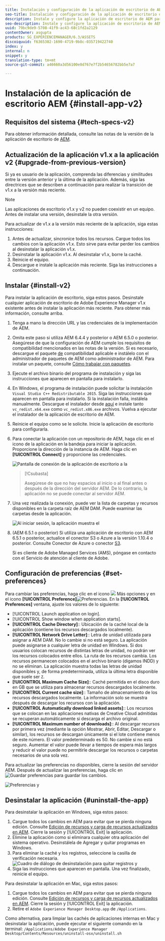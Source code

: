 ```yaml
---
title: Instalación y configuración de la aplicación de escritorio de AEM
seo-title: Instalación y configuración de la aplicación de escritorio de AEM
description: Instale y configure la aplicación de escritorio de AEM para que funcione con los servidores de AEM Assets y descargue los recursos en el sistema de archivos local.
seo-description: Instale y configure la aplicación de escritorio de AEM para que funcione con los servidores de AEM Assets y descargue los recursos en el sistema de archivos local.
uuid: 79bc9de9-5708-41f9-ac43-68c1fd2a2129
contentOwner: asgupta
products: SG_EXPERIENCEMANAGER/6.3/ASSETS
discoiquuid: f6365302-1690-4719-9b8c-035719422740
index: y
internal: n
snippet: y
translation-type: tm+mt
source-git-commit: a46660a3d56100e0d767e7f2b54656782bb5e7a7

---
```



# Instalación de la aplicación de escritorio AEM {#install-app-v2}

## Requisitos del sistema {#tech-specs-v2}

Para obtener información detallada, consulte las notas de la versión de la aplicación de escritorio de [AEM](release-notes.md).

## Actualización de la aplicación v1.x a la aplicación v2 {#upgrade-from-previous-version}

Si ya es usuario de la aplicación, comprenda las diferencias y similitudes entre la versión anterior y la última de la aplicación. Además, siga las directrices que se describen a continuación para realizar la transición de v1.x a la versión más reciente.

>[!NOTE]
>
>Las aplicaciones de escritorio v1.x y v2 no pueden coexistir en un equipo. Antes de instalar una versión, desinstale la otra versión.

Para actualizar de v1.x a la versión más reciente de la aplicación, siga estas instrucciones:

1. Antes de actualizar, sincronice todos los recursos. Cargue todos los cambios con la aplicación v1.x. Esto sirve para evitar perder los cambios al desinstalar la aplicación v1.x.
1. Desinstalar la aplicación v1.x. Al desinstalar v1.x, borre la caché.
1. Reinicie el equipo.
1. Descargue e instale la aplicación más reciente. Siga las instrucciones a continuación.

## Instalar {#install-v2}

Para instalar la aplicación de escritorio, siga estos pasos. Desinstale cualquier aplicación de escritorio de Adobe Experience Manager v1.x existente antes de instalar la aplicación más reciente. Para obtener más información, consulte arriba.

1. Tenga a mano la dirección URL y las credenciales de la implementación de AEM.
1. Omita este paso si utiliza AEM 6.4.4 y posterior o AEM 6.5.0 o posterior. Asegúrese de que la configuración de AEM cumple los requisitos de compatibilidad mencionados en las notas de la versión. Si es necesario, descargue el paquete [de](https://www.adobeaemcloud.com/content/marketplace/marketplaceProxy.html?packagePath=/content/companies/public/adobe/packages/cq640/featurepack/adobe-asset-link-support) compatibilidad aplicable e instálelo con el administrador de paquetes de AEM como administrador de AEM. Para instalar un paquete, consulte [Cómo trabajar con paquetes](https://helpx.adobe.com/experience-manager/6-5/sites/administering/using/package-manager.html).
1. Ejecute el archivo binario del programa de instalación y siga las instrucciones que aparecen en pantalla para instalarlo.
1. En Windows, el programa de instalación puede solicitar la instalación `Visual Studio C++ Redistributable 2015`. Siga las instrucciones que aparecen en pantalla para instalarlo. Si la instalación falla, instálela manualmente. Descargue el instalador desde [aquí](https://www.microsoft.com/en-us/download/details.aspx?id=52685) e instale tanto `vc_redist.x64.exe` como `vc_redist.x86.exe` archivos. Vuelva a ejecutar el instalador de la aplicación de escritorio de AEM.
1. Reinicie el equipo como se le solicite. Inicie la aplicación de escritorio para configurarla.
1. Para conectar la aplicación con un repositorio de AEM, haga clic en el icono de la aplicación en la bandeja para iniciar la aplicación. Proporcione la dirección de la instancia de AEM. Haga clic en **[!UICONTROL Connect]** y proporcione las credenciales.

   ![Pantalla de conexión de la aplicación de escritorio a la](assets/connect_da2.png "dirección del servidor de entradaPantalla de conexión a la dirección del servidor de entrada")

   >[!Csubasta]
   >
   >Asegúrese de que no hay espacios al inicio o al final antes o después de la dirección del servidor AEM. De lo contrario, la aplicación no se puede conectar al servidor AEM.

1. Una vez realizada la conexión, puede ver la lista de carpetas y recursos disponibles en la carpeta raíz de AEM DAM. Puede examinar las carpetas desde la aplicación.

   ![Al iniciar sesión, la aplicación muestra el](assets/firstview_da2.png "contenido de DAM. Al iniciar sesión, la aplicación muestra el contenido de DAM")

1. (AEM 6.5.1 o posterior) Si utiliza una aplicación de escritorio con AEM 6.5.1 o posterior, actualice el conector S3 o Azure a la versión 1.10.4 o posterior. Consulte Conector [](https://helpx.adobe.com/experience-manager/6-5/sites/deploying/using/data-store-config.html#AzureDataStore) de Azure o conector [S3](https://helpx.adobe.com/experience-manager/6-5/sites/deploying/using/data-store-config.html#AmazonS3DataStore).

   Si es cliente de Adobe Managed Services (AMS), póngase en contacto con el Servicio de atención al cliente de Adobe.

## Configuración de preferencias {#set-preferences}

Para cambiar las preferencias, haga clic en el icono ![](assets/do-not-localize/more_options_da2.png) Más opciones y en el icono **[!UICONTROL Preference]**![Preferencias](assets/do-not-localize/preferences_icon_da2.png). En la **[!UICONTROL Preferences]** ventana, ajuste los valores de lo siguiente:

* [!UICONTROL Launch application on login].
* [!UICONTROL Show window when application starts].
* **[!UICONTROL Cache Directory]**:: Ubicación de la caché local de la aplicación (contiene los recursos descargados localmente).
* **[!UICONTROL Network Drive Letter]**:: Letra de unidad utilizada para asignar a AEM DAM. No lo cambie si no está seguro. La aplicación puede asignarse a cualquier letra de unidad en Windows. Si dos usuarios colocan recursos de distintas letras de unidad, no podrán ver los recursos colocados entre ellos. La ruta de los recursos cambia. Los recursos permanecen colocados en el archivo binario (digamos INDD) y no se eliminan. La aplicación muestra todas las letras de unidad disponibles y, de forma predeterminada, utiliza la última letra disponible que suele ser `Z`.
* **[!UICONTROL Maximum Cache Size]**:: Caché permitida en el disco duro en GB que se utiliza para almacenar recursos descargados localmente.
* **[!UICONTROL Current cache size]**:: Tamaño de almacenamiento de los recursos descargados localmente. La información solo se muestra después de descargar los recursos con la aplicación.
* **[!UICONTROL Automatically download linked assets]**:: Los recursos que se colocan en las aplicaciones nativas de Creative Cloud admitidas se recuperan automáticamente si descarga el archivo original.
* **[!UICONTROL Maximum number of downloads]**:: Al descargar recursos por primera vez (mediante la opción Mostrar, Abrir, Editar, Descargar o similar), los recursos se descargan únicamente si el lote contiene menos de este número. El valor predeterminado es 50. No cambie si no está seguro. Aumentar el valor puede llevar a tiempos de espera más largos y reducir el valor puede no permitirle descargar los recursos o carpetas necesarios de una sola vez.

Para actualizar las preferencias no disponibles, cierre la sesión del servidor AEM. Después de actualizar las preferencias, haga clic en ![Guardar preferencias](assets/do-not-localize/save_preferences_da2.png) para guardar los cambios.

![Preferencias y](assets/preferences_da2.png "configuración de la aplicación de escritorio de AEMespreferencias de la aplicación de escritorio")

## Desinstalar la aplicación {#uninstall-the-app}

Para desinstalar la aplicación en Windows, siga estos pasos:

1. Cargue todos los cambios en AEM para evitar que se pierda ninguna edición. Consulte [Edición de recursos y carga de recursos actualizados en AEM](using.md#edit-assets-upload-updated-assets). Cierre la sesión y [!UICONTROL Exit] la aplicación.
1. Elimine la aplicación como si eliminara cualquier otra aplicación del sistema operativo. Desinstálela de Agregar y quitar programas en Windows.
1. Para eliminar la caché y los registros, seleccione la casilla de verificación necesaria.
   ![Cuadro de diálogo de desinstalación para quitar registros y](assets/uninstall_da2.png "cachéCuadro de diálogo de desinstalación para quitar registros y caché")
1. Siga las instrucciones que aparecen en pantalla. Una vez finalizado, reinicie el equipo.

Para desinstalar la aplicación en Mac, siga estos pasos:

1. Cargue todos los cambios en AEM para evitar que se pierda ninguna edición. Consulte [Edición de recursos y carga de recursos actualizados en AEM](using.md#edit-assets-upload-updated-assets). Cierre la sesión y [!UICONTROL Exit] la aplicación.
1. Retire el `Adobe Experience Manager Desktop.app` de `/Applications`.

Como alternativa, para limpiar las cachés de aplicaciones internas en Mac y desinstalar la aplicación, puede ejecutar el siguiente comando en la terminal:
`/Applications/Adobe Experience Manager Desktop/Contents/Resources/uninstall-osx/uninstall.sh`
